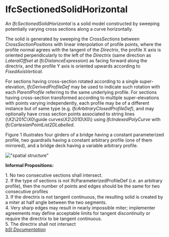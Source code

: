 IfcSectionedSolidHorizontal
===========================
An _IfcSectionedSolidHorizontal_ is a solid model constructed by sweeping
potentially varying cross sections along a curve horizontally.  
  
The solid is generated by sweeping the _CrossSections_ between
_CrossSectionPositions_ with linear interpolation of profile points, where the
profile normal agrees with the tangent of the _Directrix_, the profile X axis
is oriented perpendicularly to the left of the _Directrix_ (same direction as
_LateralOffset_ at _IfcDistanceExpression_) as facing forward along the
directrix, and the profile Y axis is oriented upwards according to
_FixedAxisVertical_.  
  
For sections having cross-section rotated according to a single super-
elevation, _IfcDerivedProfileDef_ may be used to indicate such rotation with
each _ParentProfile_ referring to the same underlying profile. For sections
having cross-section transformed according to multiple super-elevations with
points varying independently, each profile may be of a different instance but
of same type (e.g. _IfcArbitraryClosedProfileDef_), and may optionally have
cross section points associated to string lines (\X2\201C\X0\guide
curves\X2\201D\X0\\) using _IfcIndexedPolyCurve_ with
_IfcCartesianPointList2DLabelled_.  
  
Figure 1 illustrates four girders of a bridge having a constant parameterized
profile, two guardrails having a constant arbitrary profile (one of them
mirrored), and a bridge deck having a variable arbitrary profile.  
  
!["spatial structure"](figures/ifcsectionedsolidhorizontal.png "Figure 1 --
Sectioned solid horizontal")  
  
**Informal Propositions:**  
  
1\. No two consecutive sections shall intersect.  
2\. If the type of sections is not IfcParameterizedProfileDef (i.e. an
arbitrary profile), then the number of points and edges should be the same for
two consecutive profiles  
3\. If the directrix is not tangent continuous, the resulting solid is created
by a miter at half angle between the two segments.  
4\. Very sharp edges may result in nearly impossible miter; implementer
agreements may define acceptable limits for tangent discontinuity or require
the directrix to be tangent continuous.  
5\. The directrix shall not intersect  
[ _bSI
Documentation_](https://standards.buildingsmart.org/IFC/DEV/IFC4_2/FINAL/HTML/schema/ifcgeometricmodelresource/lexical/ifcsectionedsolidhorizontal.htm)


